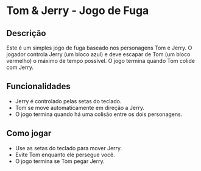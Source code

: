 # Tom & Jerry - Jogo de Fuga

## Descrição

Este é um simples jogo de fuga baseado nos personagens Tom e Jerry. O jogador controla Jerry (um bloco azul) e deve escapar de Tom (um bloco vermelho) o máximo de tempo possível. O jogo termina quando Tom colide com Jerry.

## Funcionalidades

- Jerry é controlado pelas setas do teclado.
- Tom se move automaticamente em direção a Jerry.
- O jogo termina quando há uma colisão entre os dois personagens.

## Como jogar

- Use as setas do teclado para mover Jerry.
- Evite Tom enquanto ele persegue você.
- O jogo termina se Tom pegar Jerry.

